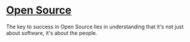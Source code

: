 # [Open Source](https://opensource.guide)
The key to success in Open Source lies in understanding that it's not just about software, it's about the people.